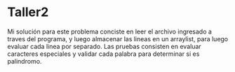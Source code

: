 # Taller2
Mi solución para este problema conciste en leer el archivo ingresado a traves del programa, y luego almacenar las lineas en un arraylist, para luego evaluar cada linea por separado.
Las pruebas consisten en evaluar caracteres especiales y validar cada palabra para determinar si es palindromo.
